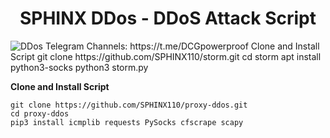 <h1 align="center">SPHINX DDos - DDoS Attack Script</h1>
<img src="https://github.com/SPHINX110/storm/blob/main/screenshot/stoorm.png" alt="DDos" />
Telegram Channels: https://t.me/DCGpowerproof
Clone and Install Script
git clone https://github.com/SPHINX110/storm.git
cd storm
apt install python3-socks
python3 storm.py

**Clone and Install Script**

```console
git clone https://github.com/SPHINX110/proxy-ddos.git
cd proxy-ddos
pip3 install icmplib requests PySocks cfscrape scapy
```
